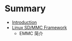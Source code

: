 # Summary

* [Introduction](README.md)
* [Linux SD/MMC Framework](linux-sd-mmc-framework/readme.md)
   * EMMC 简介

